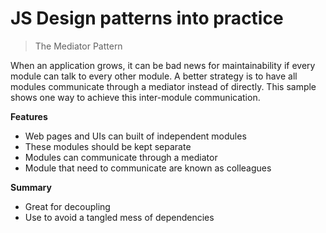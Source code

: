 # JS Design patterns into practice

> The Mediator Pattern

When an application grows, it can be bad news for maintainability if every module can talk to every other module. A better strategy is to have all modules communicate through a mediator instead of directly. This sample shows one way to achieve this inter-module communication.


**Features**

* Web pages and UIs can built of independent modules
* These modules should be kept separate
* Modules can communicate through a mediator
* Module that need to communicate are known as colleagues 


**Summary**

* Great for decoupling
* Use to avoid a tangled mess of dependencies

